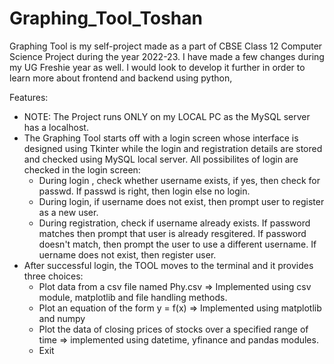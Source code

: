 # Graphing_Tool_Toshan

Graphing Tool is my self-project made as a part of CBSE Class 12 Computer Science Project during the year 2022-23. I have made a few changes during my UG Freshie year as well. I would look to develop it further in order to learn more about frontend and backend using python,

Features:
- NOTE: The Project runs ONLY on my LOCAL PC as the MySQL server has a localhost.
- The Graphing Tool starts off with a login screen whose interface is designed using Tkinter while the login and registration details are stored and checked using MySQL local server. All possibilites of login are checked in the login screen:
    * During login , check whether username exists, if yes, then check for passwd. If passwd is right, then login else no login.
    * During login, if username does not exist, then prompt user to register as a new user.
    * During registration, check if username already exists. If password matches then prompt that user is already resgitered. If password doesn't match, then prompt the user to use a different username. If uername does not exist, then register user.
- After successful login, the TOOL moves to the terminal and it provides three choices:
    * Plot data from a csv file named Phy.csv => Implemented using csv module, matplotlib and file handling methods.
    * Plot an equation of the form y = f(x) => Implemented using matplotlib and numpy
    * Plot the data of closing prices of stocks over a specified range of time => implemented using datetime, yfinance and pandas modules.
    * Exit
